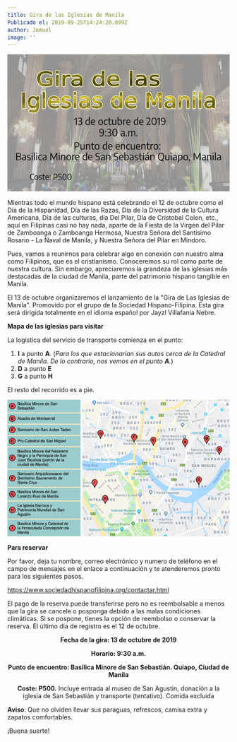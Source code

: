 ```yaml
---
title: Gira de las Iglesias de Manila
Publicado el: 2019-09-25T14:24:20.099Z
author: Jemuel
image: ''
---
```

![](/img/uploads/edited-online-2-resized.jpg)

Mientras todo el mundo hispano está celebrando el 12 de octubre como el Día de la Hispanidad, Día de las Razas, Día de la Diversidad de la Cultura Americana, Día de las culturas, día Del Pilar, Día de Cristobal Colon, etc., aquí en Filipinas casi no hay nada, aparte de la Fiesta de la Virgen del Pilar de Zamboanga o Zamboanga Hermosa, Nuestra Señora del Santísimo Rosario - La Naval de Manila, y Nuestra Señora del Pilar en Mindoro.

Pues, vamos a reunirnos para celebrar algo en conexión con nuestro alma como Filipinos, que es el cristianismo. Conoceremos su rol como parte de nuestra cultura. Sin embargo, apreciaremos la grandeza de las iglesias más destacadas de la ciudad de Manila, parte del patrimonio hispano tangible en Manila.

El 13 de octubre organizaremos el lanzamiento de la "Gira de Las Iglesias de Manila". Promovido por el grupo de la Sociedad Hispano-Filipina. Esta gira será dirigida totalmente en el idioma español por Jayzl Villafania Nebre.

**Mapa de las iglesias para visitar**

La logística del servicio de transporte comienza en el punto:

1. **I** a punto **A**. (_Para los que estacionarían sus autos cerca de la Catedral de Manila. De lo contrario, nos vemos en el punto **A**._)
2. **D** a punto **E**
3. **G** a punto **H**

El resto del recorrido es a pie.

![](/img/uploads/mapa-de-la-ruta_edited-resized.jpg)

**Para reservar**

Por favor, deja tu nombre, correo electrónico y numero de teléfono en el campo de mensajes en el enlace a continuación y te atenderemos pronto para los siguientes pasos.

<https://www.sociedadhispanofilipina.org/contactar.html>

El pago de la reserva puede transferirse pero no es reembolsable a menos que la gira se cancele o posponga debido a las malas condiciones climáticas. Si se pospone, tienes la opción de reembolso o conservar la reserva. El último día de registro es el 12 de octubre.

<p style="text-align: center;"><b>
Fecha de la gira: 13 de octubre de 2019</b></p>

<p style="text-align: center;"><b>Horario: 9:30 a.m.</b></p>

<p style="text-align: center;"><b>Punto de encuentro: Basilica Minore de San Sebastián. Quiapo, Ciudad de Manila</b></p>

<p style="text-align: center;"><b>Coste: P500.</b> Incluye entrada al museo de San Agustin, donación a la iglesia de San Sebastián y transporte (tentativo). Comida excluida</p>

**Aviso**: Que no olviden llevar sus paraguas, refrescos, camisa extra y zapatos comfortables.

¡Buena suerte!
